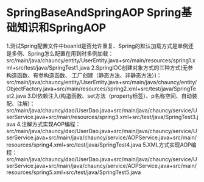 # SpringBaseAndSpringAOP Spring基础知识和SpringAOP
1.测试Spring配置文件中beanId是否允许重复、Spring的默认加载方式是单例还是多例、Spring怎么配置在用到时多例加载：src/main/java/chauncy/entity/UserEntity.java+src/main/resources/spring1.xml+src/test/java/SpringTest1.java
2.SpringIOC创建对象方式的三种方式(无参构造函数、有参构造函数、
工厂创建（静态方法、非静态方法）)：src/main/java/chauncy/entity/UserEntity.java+src/main/java/chauncy/entity/ObjectFactory.java+src/main/resources/spring2.xml+src/test/java/SpringTest2.java
3.DI依赖注入(构造函数、set方法（property标签）、p名称空间、自动装配、注解)：src/main/java/chauncy/dao/UserDao.java+src/main/java/chauncy/service/UserService.java+src/main/resources/spring3.xml+src/test/java/SpringTest3.java
4.注解方式实现AOP编程：src/main/java/chauncy/dao/UserDao.java+src/main/java/chauncy/service/UserService.java+src/main/java/chauncy/service/AOPService.java+src/main/resources/spring4.xml+src/test/java/SpringTest4.java
5.XML方式实现AOP编程：src/main/java/chauncy/dao/UserDao.java+src/main/java/chauncy/service/UserService.java+src/main/java/chauncy/service/AOPService.java+src/main/resources/spring5.xml+src/test/java/SpringTest5.java